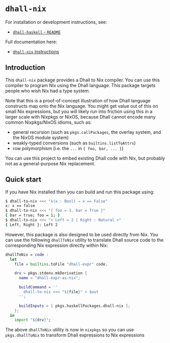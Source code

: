 # `dhall-nix`

For installation or development instructions, see:

* [`dhall-haskell` - `README`](https://github.com/dhall-lang/dhall-haskell/blob/master/README.md)

Full documentation here:

* [`dhall-nix` instructions](https://hackage.haskell.org/package/dhall-nix/docs/Dhall-Nix.html)

## Introduction

This `dhall-nix` package provides a Dhall to Nix compiler.  You can use this
compiler to program Nix using the Dhall language.  This package targets people
who wish Nix had a type system.

Note that this is a proof-of-concept illustration of how Dhall language
constructs map onto the Nix language.  You might get value out of this on small
Nix expressions, but you will likely run into friction using this in a larger
scale with Nixpkgs or NixOS, because Dhall cannot encode many common
Nixpkgs/NixOS idioms, such as:

* general recursion (such as `pkgs.callPackages`, the overlay system, and the
  NixOS module system)
* weakly-typed conversions (such as `builtins.listToAttrs`)
* row polymorphism (i.e. the `...` in `{ foo, bar, ... }`)

You can use this project to embed existing Dhall code with Nix, but probably
not as a general-purpose Nix replacement.

## Quick start

If you have Nix installed then you can build and run this package using:

```bash
$ dhall-to-nix <<< "λ(x : Bool) → x == False"
x: x == false
$ dhall-to-nix <<< "{ foo = 1, bar = True }"
{ bar = true; foo = 1; }
$ dhall-to-nix <<< "< Left = 2 | Right : Natural >"
{ Left, Right }: Left 2
```

However, this package is also designed to be used directly from Nix.  You can
use the following `dhallToNix` utility to translate Dhall source code to the
corresponding Nix expression directly within Nix:

```nix
dhallToNix = code :
  let
    file = builtins.toFile "dhall-expr" code;

    drv = pkgs.stdenv.mkDerivation {
      name = "dhall-expr-as-nix";

      buildCommand = ''
        dhall-to-nix <<< "${file}" > $out
      '';

      buildInputs = [ pkgs.haskellPackages.dhall-nix ];
    };
  in
    import "${drv}";
```

The above `dhallToNix` utility is now in `nixpkgs` so you can use
`pkgs.dhallToNix` to transform Dhall expressions to Nix expressions
